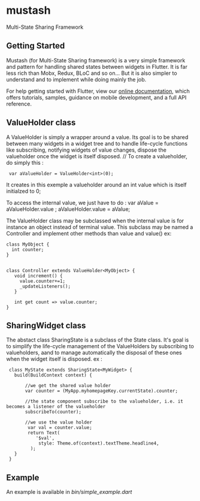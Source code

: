 # mustash

Multi-State Sharing Framework

## Getting Started

Mustash (for Multi-State Sharing framework) is a very simple framework and pattern for handling shared states 
between widgets in Flutter. It is far less rich than Mobx, Redux, BLoC and so on... But it is also simpler 
to understand and to implement while doing mainly the job. 

For help getting started with Flutter, view our 
[online documentation](https://flutter.dev/docs), which offers tutorials, 
samples, guidance on mobile development, and a full API reference.

## ValueHolder class
A ValueHolder is simply a wrapper around a value.
Its goal is to be shared between many widgets in a widget tree
and to handle life-cycle functions like subscribing, notifying widgets of value changes,
dispose the valueholder once the widget is itself disposed.
//
To create a valueholder, do simply this :

     var aValueHolder = ValueHolder<int>(0);
     
It creates in this exemple a valueholder around an int value which
is itself initialzed to 0;

To access the internal value, we just have to do :
var aValue = aValueHolder.value ;
aValueHolder.value = aValue;

The ValueHolder class may be subclassed when the internal value is for instance an object instead of terminal value.
This subclass may be named a Controller and implement other methods than value and value()
ex:

    class MyObject {
      int counter;
    }
    
    
    class Controller extends ValueHolder<MyObject> {
       void increment() {
         value.counter+=1;
         _updateListeners();
       }
    
       int get count => value.counter;
    }
    
## SharingWidget class

The abstact class SharingState is a subclass of the State class.
It's goal is to simplify the life-cycle management of the ValueHolders
by subscribing to   valueholders, aand to manage automatically the disposal of these ones
when the widget itself is disposed.
ex :

     class MyState extends SharingState<MyWidget> {
       build(BuildContext context) {
       
           //we get the shared value holder
           var counter = (MyApp.myhomepageKey.currentState).counter;
           
           //the state component subscribe to the valueholder, i.e. it becomes a listener of the valueholder
           subscribeTo(counter);
           
           //we use the value holder
            var val = counter.value;
            return Text(
               '$val',
                style: Theme.of(context).textTheme.headline4,
             );
       }
     }
     
##  Example

An example is available in _bin/simple_example.dart_